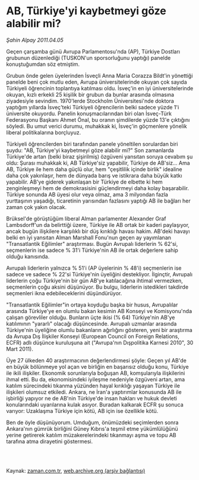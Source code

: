 # AB, Türkiye'yi kaybetmeyi göze alabilir mi?

*Şahin Alpay 2011.04.05*

<td class="columnist-detail">
<p>Geçen çarşamba günü Avrupa Parlamentosu'nda (AP), Türkiye Dostları grubunun düzenlediği (TUSKON'un sporsorluğunu yaptığı) panelde konuştuğumdan söz etmiştim.</p>
<p>
<div id="haberMetinDiv">
<p>Grubun önde gelen üyelerinden İsveçli Anna Maria Corazza Bildt'in yönettiği panelde beni çok mutlu eden, Avrupa üniversitelerinde okuyan çok sayıda Türkiyeli öğrencinin toplantıya katılması oldu. İsveç'in en iyi üniversitelerinde okuyan, kızlı erkekli 25 kişilik bir grubun da bunlar arasında olmasına ziyadesiyle sevindim. 1970'lerde Stockholm Üniversitesi'nde doktora yaptığım yıllarda İsveç'teki Türkiyeli öğrencilerin belki sadece yüzde 1'i üniversite okuyordu. Panelin konuşmacılarından biri olan İsveç-Türk Federasyonu Başkanı Ahmet Önal, bu oranın şimdilerde yüzde 13'e çıktığını söyledi. Bu umut verici durumu, muhakkak ki, İsveç'in göçmenlere yönelik liberal politikalarına borçluyuz.
<p>Türkiyeli öğrencilerden biri tarafından panele yöneltilen sorulardan biri şuydu: "AB, Türkiye'yi kaybetmeyi göze alabilir mi?" Son zamanlarda Türkiye'de artan (belki biraz şişirilmiş) özgüveni yansıtan soruya cevabım şu oldu: Şurası muhakkak ki, AB Türkiye'siz yapabilir, Türkiye de AB'siz... Ama AB, Türkiye ile hem daha güçlü olur, hem "çeşitlilik içinde birlik" idealine daha çok yakınlaşır, hem de dünyada barış ve istikrara daha büyük katkı yapabilir. AB'ye giderek yakınlaşan bir Türkiye de elbette ki hem zenginleşmeyi hem de demokrasisini güçlendirmeyi daha kolay başarabilir. Türkiye sonunda AB üyesi olur veya olmaz, ama 3 milyondan fazla yurttaşının yaşadığı, ticaretinin yarısından fazlasını yaptığı AB ile bağları her zaman çok yakın olacak.
<p> Brüksel'de görüştüğüm liberal Alman parlamenter Alexander Graf Lambsdorff'un da belirttiği üzere, Türkiye ile AB ortak bir kaderi paylaşıyor, ancak bugün ilişkilere karşılıklı bir düş kırıklığı havası hakim. AB'deki havayı belki en iyi yansıtan Alman Marshall Fonu'nun geçen ay yayımlanan "Transatlantik Eğilimler" araştırması. Bugün Avrupalı liderlerin % 62'si, seçmenlerin ise sadece % 31'i Türkiye'nin AB ile ortak değerlere sahip olduğu kanısında.
<p>Avrupalı liderlerin yalnızca % 51'i (AP üyelerinin % 48'i) seçmenlerin ise sadece ve sadece % 22'si Türkiye'nin üyeliğini destekliyor. İlginçtir, Avrupalı liderlerin çoğu Türkiye'nin bir gün AB'ye katılacağına ihtimal vermezken, seçmenlerin çoğu aksini düşünüyor. Bu bulgu, liderlerin istedikleri takdirde seçmenleri ikna edebileceklerini düşündürüyor.
<p>"Transatlantik Eğilimler"in ortaya koyduğu başka bir husus, Avrupalılar arasında Türkiye'ye en olumlu bakan kesimin AB Konseyi ve Komisyonu'nda çalışan görevliler olduğu. Bunların üçte ikisi (% 64) Türkiye'nin AB'ye katılımının "yararlı" olacağı düşüncesinde. Avrupalı uzmanlar arasında Türkiye'nin üyeliğine olumlu bakanların ağırlığını gösteren, yeni bir araştırma da Avrupa Dış İlişkiler Konseyi (European Council on Foreign Relations, ECFR) adlı düşünce kuruluşuna ait ("Avrupa'nın Dışpolitika Karnesi 2010", 30 Mart 2011).
<p>Üye 27 ülkeden 40 araştırmacının değerlendirmesi şöyle: Geçen yıl AB'de en büyük bölünmeye yol açan ve birliğin en başarısız olduğu konu, Türkiye ile ikili ilişkiler. Ekonomik sorunlarıyla boğuşan AB, komşularıyla ilişkilerini ihmal etti. Bu da, ekonomisindeki iyileşme nedeniyle özgüveni artan, ama katılım sürecindeki tıkanma yüzünden hayal kırıklığı yaşayan Türkiye ile ilişkileri olumsuz etkiledi. Ankara, ne İran'a yaptırımlar konusunda AB ile işbirliği yapıyor ne de AB'nin Türkiye'de insan hakları ve hukuk devleti konularındaki uyarılarına kulak asıyor. Buradan kalkarak ECFR şu sonuca varıyor: Uzaklaşma Türkiye için kötü, AB için ise özellikle kötü.
<p>Ben de öyle düşünüyorum. Umduğum, önümüzdeki seçimlerden sonra Ankara'nın gümrük birliğini Güney Kıbrıs'a teşmil etme yükümlülüğünü yerine getirerek katılım müzakerelerindeki tıkanmayı aşma ve topu AB tarafına atma dirayetini göstermesi. </p></p></p></p></p></p></p></div>
</p>


<p><br>
		 </br></p></td>

Kaynak: [zaman.com.tr](http://zaman.com.tr/yazar.do?yazino=1117302), [web.archive.org (arşiv bağlantısı)](http://web.archive.org/web/20110411153657/http://zaman.com.tr:80/yazar.do?yazino=1117302)
